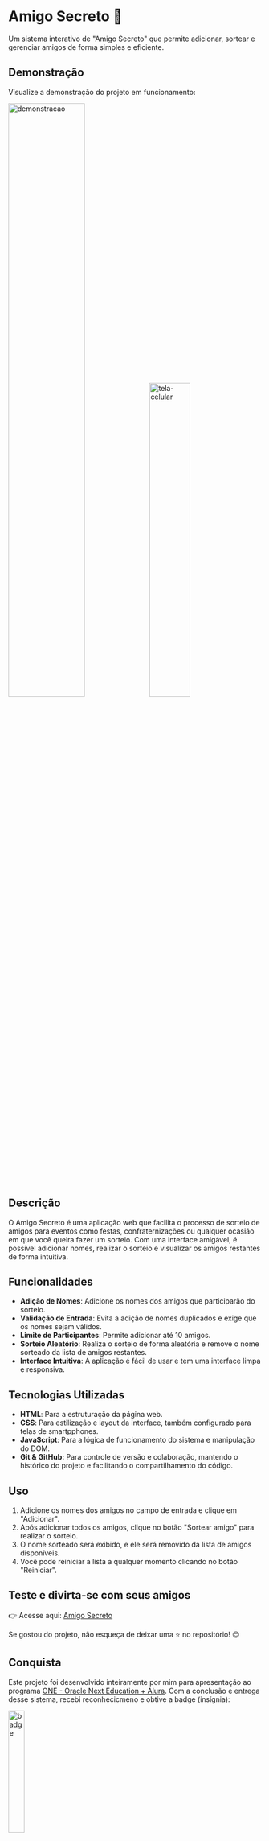 # Amigo Secreto 🎉

Um sistema interativo de "Amigo Secreto" que permite adicionar, sortear e gerenciar amigos de forma simples e eficiente.

## Demonstração

Visualize a demonstração do projeto em funcionamento: 

<div align="left">
  <img src="https://github.com/user-attachments/assets/bc080b01-7230-437d-8f11-2a2adea46778" width="55%" alt="demonstracao" />  
  <img src="https://github.com/user-attachments/assets/596037bc-0361-4070-ac84-355f02c4fc0a" width="40%" alt="tela-celular" />

</div>

## Descrição

O Amigo Secreto é uma aplicação web que facilita o processo de sorteio de amigos para eventos como festas, confraternizações ou qualquer ocasião em que você queira fazer um sorteio. Com uma interface amigável, é possível adicionar nomes, realizar o sorteio e visualizar os amigos restantes de forma intuitiva.

## Funcionalidades

- **Adição de Nomes**: Adicione os nomes dos amigos que participarão do sorteio.
- **Validação de Entrada**: Evita a adição de nomes duplicados e exige que os nomes sejam válidos.
- **Limite de Participantes**: Permite adicionar até 10 amigos.
- **Sorteio Aleatório**: Realiza o sorteio de forma aleatória e remove o nome sorteado da lista de amigos restantes.
- **Interface Intuitiva**: A aplicação é fácil de usar e tem uma interface limpa e responsiva.

## Tecnologias Utilizadas

- **HTML**: Para a estruturação da página web.
- **CSS**: Para estilização e layout da interface, também configurado para telas de smartpphones.
- **JavaScript**: Para a lógica de funcionamento do sistema e manipulação do DOM.
- **Git & GitHub:** Para controle de versão e colaboração, mantendo o histórico do projeto e facilitando o compartilhamento do código.

## Uso

1. Adicione os nomes dos amigos no campo de entrada e clique em "Adicionar".
2. Após adicionar todos os amigos, clique no botão "Sortear amigo" para realizar o sorteio.
3. O nome sorteado será exibido, e ele será removido da lista de amigos disponíveis.
4. Você pode reiniciar a lista a qualquer momento clicando no botão "Reiniciar".

## Teste e divirta-se com seus amigos
👉 Acesse aqui: [Amigo Secreto](https://luizadaso.github.io/Projeto-Challenge-Amigo-Secreto)

Se gostou do projeto, não esqueça de deixar uma ⭐ no repositório! 😊  

## Conquista

Este projeto foi desenvolvido inteiramente por mim para apresentação ao programa [ONE - Oracle Next Education + Alura](https://www.oracle.com/br/education/oracle-next-education/).
Com a conclusão e entrega desse sistema, recebi reconhecicmeno e obtive a badge (insígnia):

<div align="left">
  <img src="https://github.com/user-attachments/assets/c6b07310-fb1d-400e-8653-f715434cdc33" width="25%" alt="badge" />
</div>

## Autora

Para mais informações, sinta-se à vontade para entrar em contato:

<div align="left">
  <img src="https://github.com/user-attachments/assets/57cac2a3-49b1-4a0a-aef3-e968523971eb" width="15%" alt="autora" />
</div>

- [Github](https://github.com/luizadaso)
- [Linkedin](https://www.linkedin.com/in/luizadaso)

### Licença

Este projeto está licenciado sob a Licença MIT - veja o arquivo [LICENSE](LISENSE.txt) para detalhes.
